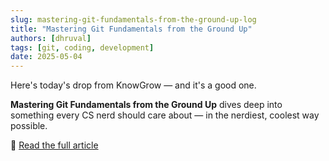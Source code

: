 ```yaml
---
slug: mastering-git-fundamentals-from-the-ground-up-log
title: "Mastering Git Fundamentals from the Ground Up"
authors: [dhruval]
tags: [git, coding, development]
date: 2025-05-04
---
```


Here's today's drop from KnowGrow — and it's a good one.

**Mastering Git Fundamentals from the Ground Up** dives deep into something every CS nerd should care about — in the nerdiest, coolest way possible.

🔗 [Read the full article](/docs/mastering-git-fundamentals-from-the-ground-up)
